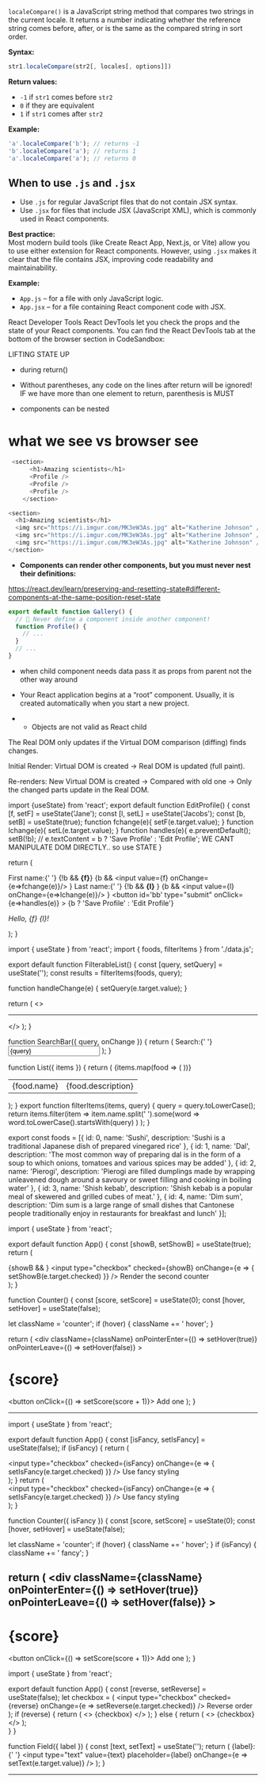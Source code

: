 `localeCompare()` is a JavaScript string method that compares two strings in the current locale. It returns a number indicating whether the reference string comes before, after, or is the same as the compared string in sort order.

**Syntax:**
```js
str1.localeCompare(str2[, locales[, options]])
```

**Return values:**
- `-1` if `str1` comes before `str2`
- `0` if they are equivalent
- `1` if `str1` comes after `str2`

**Example:**
```js
'a'.localeCompare('b'); // returns -1
'b'.localeCompare('a'); // returns 1
'a'.localeCompare('a'); // returns 0
```


## When to use `.js` and `.jsx`

- Use `.js` for regular JavaScript files that do not contain JSX syntax.
- Use `.jsx` for files that include JSX (JavaScript XML), which is commonly used in React components.

**Best practice:**  
Most modern build tools (like Create React App, Next.js, or Vite) allow you to use either extension for React components. However, using `.jsx` makes it clear that the file contains JSX, improving code readability and maintainability.

**Example:**
- `App.js` – for a file with only JavaScript logic.
- `App.jsx` – for a file containing React component code with JSX.

React Developer Tools 
React DevTools let you check the props and the state of your React components. You can find the React DevTools tab at the bottom of the browser section in CodeSandbox:


LIFTING STATE UP



* during return()
* Without parentheses, any code on the lines after return will be ignored! IF we have more than one element to return, parenthesis is MUST

* components can be nested
# what we see vs browser see
```js
 <section>
      <h1>Amazing scientists</h1>
      <Profile />
      <Profile />
      <Profile />
    </section>
```
```js
<section>
  <h1>Amazing scientists</h1>
  <img src="https://i.imgur.com/MK3eW3As.jpg" alt="Katherine Johnson" />
  <img src="https://i.imgur.com/MK3eW3As.jpg" alt="Katherine Johnson" />
  <img src="https://i.imgur.com/MK3eW3As.jpg" alt="Katherine Johnson" />
</section>
```
* **Components can render other components, but you must never nest their definitions:**

https://react.dev/learn/preserving-and-resetting-state#different-components-at-the-same-position-reset-state

```js
export default function Gallery() {
  // 🔴 Never define a component inside another component!
  function Profile() {
    // ...
  }
  // ...
}
```

* when child component needs data pass it as props from parent not the other way around

* Your React application begins at a “root” component. Usually, it is created automatically when you start a new project. 


* * Objects are not valid as React child



The Real DOM only updates if the Virtual DOM comparison (diffing) finds changes.

Initial Render: Virtual DOM is created → Real DOM is updated (full paint).

Re-renders: New Virtual DOM is created → Compared with old one → Only the changed parts update in the Real DOM.


import {useState} from 'react';
export default function EditProfile() {
  const [f, setF] = useState('Jane');
  const [l, setL] = useState('Jacobs');
  const [b, setB] = useState(true);
  function fchange(e){
    setF(e.target.value);
  }
  function lchange(e){
    setL(e.target.value);
  }
  function handles(e){
    e.preventDefault();
    setB(!b);
   // e.textContent = b ? 'Save Profile' : 'Edit Profile'; WE CANT MANIPULATE DOM DIRECTLY.. so use STATE
  }
  
  return (
    <form>
      <label>
        First name:{' '}
        {!b && <b id='fb'>{f}</b>}
        {b && <input value={f} onChange={e=>fchange(e)}/> }
      </label>
      <label>
        Last name:{' '}
        {!b && <b id='lb'>{l}</b> }
        {b && <input value={l} onChange={e=>lchange(e)}/> }
      </label>
      <button id='bb' type="submit" onClick={e=>handles(e)} >
        {b ? 'Save Profile' : 'Edit Profile'}
      </button>
      <p><i>Hello, {f} {l}!</i></p>
    </form>
  );
}



import { useState } from 'react';
import { foods, filterItems } from './data.js';

export default function FilterableList() {
  const [query, setQuery] = useState('');
  const results = filterItems(foods, query);

  function handleChange(e) {
    setQuery(e.target.value);
  }

  return (
    <>
      <SearchBar
        query={query}
        onChange={handleChange}
      />
      <hr />
      <List items={results} />
    </>
  );
}

function SearchBar({ query, onChange }) {
  return (
    <label>
      Search:{' '}
      <input
        value={query}
        onChange={onChange}
      />
    </label>
  );
}

function List({ items }) {
  return (
    <table>
      <tbody> 
        {items.map(food => (
          <tr key={food.id}>
            <td>{food.name}</td>
            <td>{food.description}</td>
          </tr>
        ))}
      </tbody>
    </table>
  );
}
export function filterItems(items, query) {
  query = query.toLowerCase();
  return items.filter(item =>
    item.name.split(' ').some(word =>
      word.toLowerCase().startsWith(query)
    )
  );
}

export const foods = [{
  id: 0,
  name: 'Sushi',
  description: 'Sushi is a traditional Japanese dish of prepared vinegared rice'
}, {
  id: 1,
  name: 'Dal',
  description: 'The most common way of preparing dal is in the form of a soup to which onions, tomatoes and various spices may be added'
}, {
  id: 2,
  name: 'Pierogi',
  description: 'Pierogi are filled dumplings made by wrapping unleavened dough around a savoury or sweet filling and cooking in boiling water'
}, {
  id: 3,
  name: 'Shish kebab',
  description: 'Shish kebab is a popular meal of skewered and grilled cubes of meat.'
}, {
  id: 4,
  name: 'Dim sum',
  description: 'Dim sum is a large range of small dishes that Cantonese people traditionally enjoy in restaurants for breakfast and lunch'
}];


import { useState } from 'react';

export default function App() {
  const [showB, setShowB] = useState(true);
  return (
    <div>
      <Counter />
      {showB && <Counter />} 
      <label>
        <input
          type="checkbox"
          checked={showB}
          onChange={e => {
            setShowB(e.target.checked)
          }}
        />
        Render the second counter
      </label>
    </div>
  );
}

function Counter() {
  const [score, setScore] = useState(0);
  const [hover, setHover] = useState(false);

  let className = 'counter';
  if (hover) {
    className += ' hover';
  }

  return (
    <div
      className={className}
      onPointerEnter={() => setHover(true)}
      onPointerLeave={() => setHover(false)}
    >
      <h1>{score}</h1>
      <button onClick={() => setScore(score + 1)}>
        Add one
      </button>
    </div>
  );
}

-----------
import { useState } from 'react';

export default function App() {
  const [isFancy, setIsFancy] = useState(false);
  if (isFancy) {
    return (
      <div>
        <Counter isFancy={true} />
        <label>
          <input
            type="checkbox"
            checked={isFancy}
            onChange={e => {
              setIsFancy(e.target.checked)
            }}
          />
          Use fancy styling
        </label>
      </div>
    );
  }
  return (
    <div>
      <Counter isFancy={false} />
      <label>
        <input
          type="checkbox"
          checked={isFancy}
          onChange={e => {
            setIsFancy(e.target.checked)
          }}
        />
        Use fancy styling
      </label>
    </div>
  );
}

function Counter({ isFancy }) {
  const [score, setScore] = useState(0);
  const [hover, setHover] = useState(false);

  let className = 'counter';
  if (hover) {
    className += ' hover';
  }
  if (isFancy) {
    className += ' fancy';
  }

  return (
    <div
      className={className}
      onPointerEnter={() => setHover(true)}
      onPointerLeave={() => setHover(false)}
    >
      <h1>{score}</h1>
      <button onClick={() => setScore(score + 1)}>
        Add one
      </button>
    </div>
  );
}
-----------------
import { useState } from 'react';

export default function App() {
  const [reverse, setReverse] = useState(false);
  let checkbox = (
    <label>
      <input
        type="checkbox"
        checked={reverse}
        onChange={e => setReverse(e.target.checked)}
      />
      Reverse order
    </label>
  );
  if (reverse) {
    return (
      <>
        <Field label="Last name" /> 
        <Field label="First name" />
        {checkbox}
      </>
    );
  } else {
    return (
      <>
        <Field label="First name" /> 
        <Field label="Last name" />
        {checkbox}
      </>
    );    
  }
}

function Field({ label }) {
  const [text, setText] = useState('');
  return (
    <label>
      {label}:{' '}
      <input
        type="text"
        value={text}
        placeholder={label}
        onChange={e => setText(e.target.value)}
      />
    </label>
  );
}

-------------------







